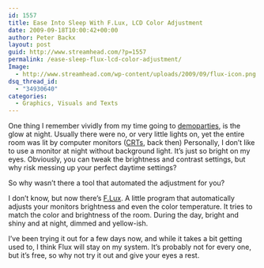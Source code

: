 ```yaml
---
id: 1557
title: Ease Into Sleep With F.Lux, LCD Color Adjustment
date: 2009-09-18T10:00:42+00:00
author: Peter Backx
layout: post
guid: http://www.streamhead.com/?p=1557
permalink: /ease-sleep-flux-lcd-color-adjustment/
Image:
  - http://www.streamhead.com/wp-content/uploads/2009/09/flux-icon.png
dsq_thread_id:
  - "34930640"
categories:
  - Graphics, Visuals and Texts
---
```

One thing I remember vividly from my time going to <a title="demoparty.net" href="http://www.demoparty.net/" target="_blank">demoparties</a>, is the glow at night. Usually there were no, or very little lights on, yet the entire room was lit by computer monitors (<a title="Cathode ray tube" href="http://en.wikipedia.org/wiki/Cathode_ray_tube" target="_blank">CRTs</a>, back then) Personally, I don&#8217;t like to use a monitor at night without background light. It&#8217;s just so bright on my eyes. Obviously, you can tweak the brightness and contrast settings, but why risk messing up your perfect daytime settings?

So why wasn&#8217;t there a tool that automated the adjustment for you?

I don&#8217;t know, but now there&#8217;s <a title="F.Lux" href="http://www.stereopsis.com/flux/" target="_blank">F.Lux</a>. A little program that automatically adjusts your monitors brightness and even the color temperature. It tries to match the color and brightness of the room. During the day, bright and shiny and at night, dimmed and yellow-ish.

I&#8217;ve been trying it out for a few days now, and while it takes a bit getting used to, I think Flux will stay on my system. It&#8217;s probably not for every one, but it&#8217;s free, so why not try it out and give your eyes a rest.

<!-- AddThis Advanced Settings generic via filter on the_content -->

<!-- AddThis Share Buttons generic via filter on the_content -->
